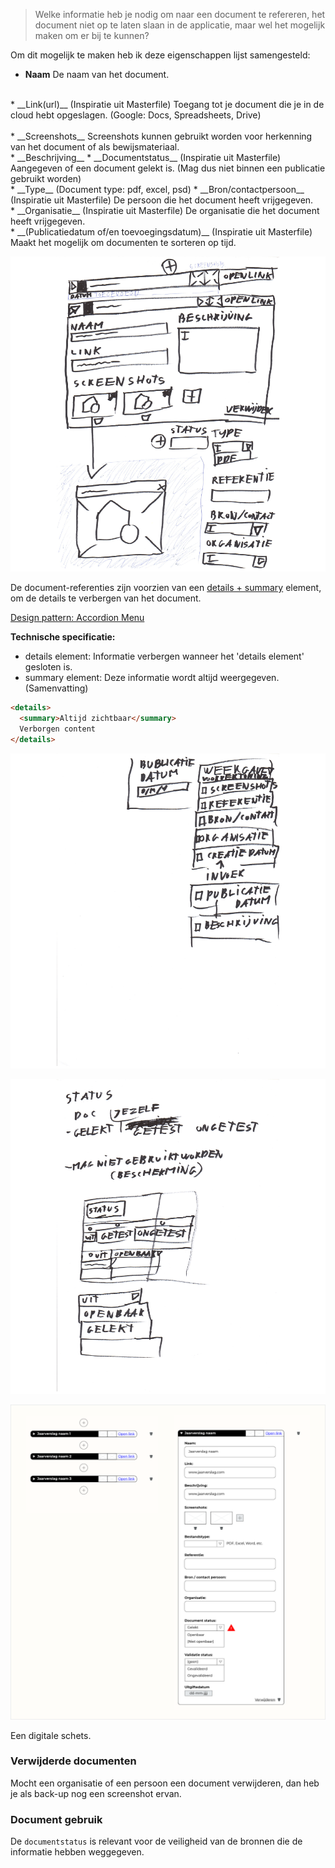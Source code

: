 
> Welke informatie heb je nodig om naar een document te refereren, het document niet op te laten slaan in de applicatie, maar wel het mogelijk maken om er bij te kunnen? 

Om dit mogelijk te maken heb ik deze eigenschappen lijst samengesteld:

* __Naam__
De naam van het document. 
<br>
* __Link(url)__ (Inspiratie uit Masterfile)
Toegang tot je document die je in de cloud hebt opgeslagen. (Google: Docs, Spreadsheets, Drive)
<br> <br>
* __Screenshots__
Screenshots kunnen gebruikt worden voor herkenning van het document of als bewijsmateriaal.
<br>
* __Beschrijving__
* __Documentstatus__ (Inspiratie uit Masterfile)
Aangegeven of een document gelekt is. (Mag dus niet binnen een publicatie gebruikt worden)
<br>
* __Type__ (Document type: pdf, excel, psd)
* __Bron/contactpersoon__  (Inspiratie uit Masterfile)
De persoon die het document heeft vrijgegeven.
<br>
* __Organisatie__ (Inspiratie uit Masterfile)
De organisatie die het document heeft vrijgegeven. 
<br>
* __(Publicatiedatum of/en toevoegingsdatum)__  (Inspiratie uit Masterfile)
Maakt het mogelijk om documenten te sorteren op tijd.

<!-- ![](content/documenten/schetsen13.png) -->

![Hier kunnen referenties naar documenten worden ingevoerd](content/documenten/schetsen24.png)


De document-referenties zijn voorzien van een [details + summary](https://developer.mozilla.org/en-US/docs/Web/HTML/Element/details) element, om de details te verbergen van het document.

[Design pattern: Accordion Menu](http://ui-patterns.com/patterns/AccordionMenu)

__Technische specificatie:__

* details element: Informatie verbergen wanneer het 'details element' gesloten is.
* summary element: Deze informatie wordt altijd weergegeven. (Samenvatting)

```HTML
<details>
  <summary>Altijd zichtbaar</summary>
  Verborgen content
</details>
```

![Gebruikersinterface om een document status op te gegeven](content/documenten/schetsen25.png)





![](content/documenten/schetsen26.png)

![Documenten](content/designs.png)

Een digitale schets.


### Verwijderde documenten
Mocht een organisatie of een persoon een document verwijderen, dan heb je als back-up nog een screenshot ervan.

### Document gebruik
De `documentstatus` is relevant voor de veiligheid van de bronnen die de informatie hebben weggegeven.